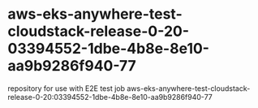 # aws-eks-anywhere-test-cloudstack-release-0-20-03394552-1dbe-4b8e-8e10-aa9b9286f940-77
repository for use with E2E test job aws-eks-anywhere-test-cloudstack-release-0-20:03394552-1dbe-4b8e-8e10-aa9b9286f940-77
